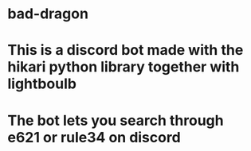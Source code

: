# bad-dragon
# This is a discord bot made with the hikari python library together with lightboulb
# The bot lets you search through e621 or rule34 on discord
